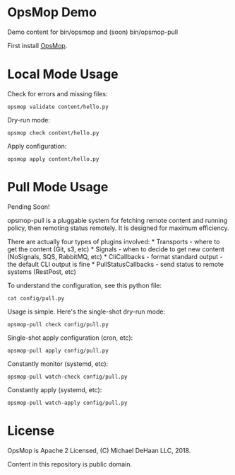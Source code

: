 OpsMop Demo
===========

Demo content for bin/opsmop and (soon) bin/opsmop-pull

First install [OpsMop](https://github.com/vespene-io/opsmop).

Local Mode Usage
================

Check for errors and missing files:

    opsmop validate content/hello.py

Dry-run mode:

    opsmop check content/hello.py

Apply configuration:

    opsmop apply content/hello.py

Pull Mode Usage
===============

Pending Soon!

opsmop-pull is a pluggable system for fetching remote content and running policy, then remoting status remotely.
It is designed for maximum efficiency.

There are actually four types of plugins involved:
    * Transports - where to get the content (Git, s3, etc)
    * Signals - when to decide to get new content (NoSignals, SQS, RabbitMQ, etc)
    * CliCallbacks - format standard output - the default CLI output is fine
    * PullStatusCallbacks - send status to remote systems (RestPost, etc)

To understand the configuration, see this python file:

    cat config/pull.py

Usage is simple.  Here's the single-shot dry-run mode:

    opsmop-pull check config/pull.py

Single-shot apply configuration (cron, etc):

    opsmop-pull apply config/pull.py

Constantly monitor (systemd, etc):

    opsmop-pull watch-check config/pull.py

Constantly apply (systemd, etc):

    opsmop-pull watch-apply config/pull.py

License
=======

OpsMop is Apache 2 Licensed, (C) Michael DeHaan LLC, 2018.

Content in this repository is public domain.





